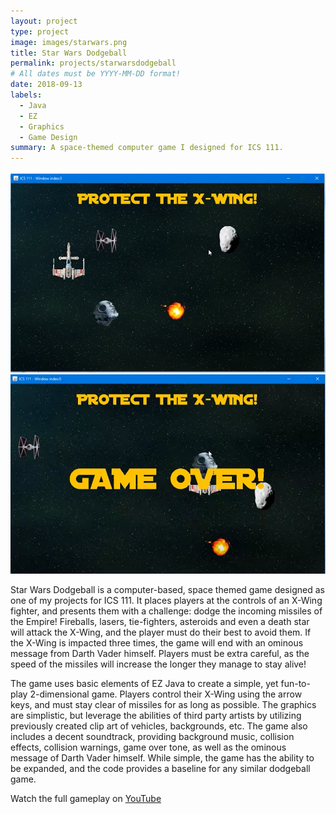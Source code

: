 ```yaml
---
layout: project
type: project
image: images/starwars.png
title: Star Wars Dodgeball
permalink: projects/starwarsdodgeball
# All dates must be YYYY-MM-DD format!
date: 2018-09-13
labels:
  - Java
  - EZ
  - Graphics
  - Game Design
summary: A space-themed computer game I designed for ICS 111.
---
```


<div class="ui large rounded images">
  <img class="ui image" src="../images/starwars1.png">
  <img class="ui image" src="../images/starwars2.png">
</div>

Star Wars Dodgeball is a computer-based, space themed game designed as one of my projects for ICS 111. It places players at the controls of an X-Wing fighter, and presents them with a challenge: dodge the incoming missiles of the Empire! Fireballs, lasers, tie-fighters, asteroids and even a death star will attack the X-Wing, and the player must do their best to avoid them. If the X-Wing is impacted three times, the game will end with an ominous message from Darth Vader himself. Players must be extra careful, as the speed of the missiles will increase the longer they manage to stay alive!

The game uses basic elements of EZ Java to create a simple, yet fun-to-play 2-dimensional game. Players control their X-Wing using the arrow keys, and must stay clear of missiles for as long as possible. The graphics are simplistic, but leverage the abilities of third party artists by utilizing previously created clip art of vehicles, backgrounds, etc. The game also includes a decent soundtrack, providing background music, collision effects, collision warnings, game over tone, as well as the ominous message of Darth Vader himself. While simple, the game has the ability to be expanded, and the code provides a baseline for any similar dodgeball game.

Watch the full gameplay on [YouTube](https://www.youtube.com/watch?v=PifG8UwMESg)
